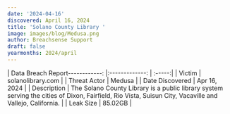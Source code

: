 ```yaml
---
date: '2024-04-16'
discovered: April 16, 2024
title: 'Solano County Library '
image: images/blog/Medusa.png
author: Breachsense Support
draft: false
yearmonths: 2024/april
---
```


| Data Breach Report------------:     |:-------------:    | :-----:|
| Victim      | solanolibrary.com      | 
| Threat Actor      | Medusa      | 
| Date Discovered      | Apr 16, 2024      | 
| Description      | The Solano County Library is a public library system serving the cities of Dixon, Fairfield, Rio Vista, Suisun City, Vacaville and Vallejo, California.      | 
| Leak Size      | 85.02GB      | 

